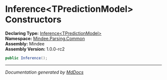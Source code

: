 ﻿<!--  
  <auto-generated>   
    The contents of this file were generated by a tool.  
    Changes to this file may be list if the file is regenerated  
  </auto-generated>   
-->

# Inference\<TPredictionModel\> Constructors

**Declaring Type:** [Inference\<TPredictionModel\>](../index.md)  
**Namespace:** [Mindee.Parsing.Common](../../index.md)  
**Assembly:** Mindee  
**Assembly Version:** 1.0.0\-rc2

```csharp
public Inference();
```
___

*Documentation generated by [MdDocs](https://github.com/ap0llo/mddocs)*
